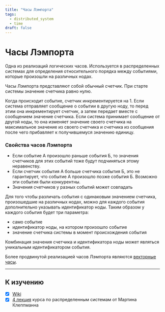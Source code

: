 ```yaml
---
title: "Часы Лэмпорта"
tags: 
  - distributed_system
  - time
draft: false
---
```


# Часы Лэмпорта

Одна из реализаций логических часов.
Используется в распределенных системах для определения относительного порядка между событиями, которые произошли на различных нодах.

Часы Лэмпорта представляют собой обычный счетчик.
При старте системы значение счетчика равно нулю.

Когда происходит событие, счетчик инкрементируется на 1.
Если система отправляет сообщение о событии в другую ноду, то перед этим она инкрементирует счетчик, а затем передает вместе с сообщением значение счетчика.
Если система принимает сообщение от другой ноды, то она изменяет значение своего счетчика на максимальное значение из своего счетчика и счетчика из сообщения после чего прибавляет к получившемуся значению единицу.

### Свойства часов Лэмпорта
- Если событие А произошло раньше события Б, то значения счетчиков для этих событий тоже будут подчиняться этому неравенству.
- Если счетчик события А больше счетчика события Б, это не гарантирует, что событие А произошло позже события Б. Возможно эти события были конкурентны.
- Значения счетчиков у разных событий может совпадать

Для того чтобы различать события с одинаковым значением счетчика, произошедшие на различных нодах, можно для каждого события дополнительно указывать идентификатор ноды.
Таким образом у каждого события будет три параметра:
- само событие
- идентификатор ноды, на котором произошло событие
- значение счетчика системы в момент происхождения события

Комбинация значения счетчика и идентификатора ноды может являться уникальным идентификатором события.

Более продвинутой реализацией часов Лэмпорта являются [векторные часы](./vector_clock.md).

---
## К изучению
- [X] [Wiki](https://ru.wikipedia.org/wiki/%D0%A7%D0%B0%D1%81%D1%8B_%D0%9B%D1%8D%D0%BC%D0%BF%D0%BE%D1%80%D1%82%D0%B0)
- [X] [4 лекция](https://www.youtube.com/watch?v=x-D8iFU1d-o&list=PLeKd45zvjcDFUEv_ohr_HdUFe97RItdiB&index=11&ab_channel=MartinKleppmann) курса по распределенным системам от Мартина Клеппманна
